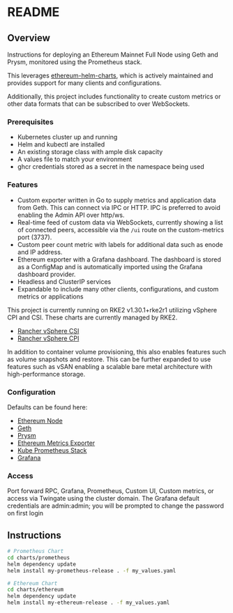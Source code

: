 # README

## Overview

Instructions for deploying an Ethereum Mainnet Full Node using Geth and Prysm, monitored using the Prometheus stack.

This leverages [ethereum-helm-charts](https://github.com/ethpandaops/ethereum-helm-charts), which is actively maintained and provides support for many clients and configurations.

Additionally, this project includes functionality to create custom metrics or other data formats that can be subscribed to over WebSockets.

### Prerequisites

- Kubernetes cluster up and running
- Helm and kubectl are installed
- An existing storage class with ample disk capacity
- A values file to match your environment
- ghcr credentials stored as a secret in the namespace being used

### Features

- Custom exporter written in Go to supply metrics and application data from Geth. This can connect via IPC or HTTP. IPC is preferred to avoid enabling the Admin API over http/ws.
- Real-time feed of custom data via WebSockets, currently showing a list of connected peers, accessible via the `/ui` route on the custom-metrics port (3737).
- Custom peer count metric with labels for additional data such as enode and IP address.
- Ethereum exporter with a Grafana dashboard. The dashboard is stored as a ConfigMap and is automatically imported using the Grafana dashboard provider.
- Headless and ClusterIP services
- Expandable to include many other clients, configurations, and custom metrics or applications

This project is currently running on RKE2 v1.30.1+rke2r1 utilizing vSphere CPI and CSI. These charts are currently managed by RKE2.

- [Rancher vSphere CSI](https://github.com/rancher/rke2-charts/blob/main/charts/rancher-vsphere-csi/rancher-vsphere-csi/3.1.2-rancher400/values.yaml)
- [Rancher vSphere CPI](https://github.com/rancher/rke2-charts/blob/main/charts/rancher-vsphere-cpi/rancher-vsphere-cpi/1.7.001/values.yaml)

In addition to container volume provisioning, this also enables features such as volume snapshots and restore. This can be further expanded to use features such as vSAN enabling a scalable bare metal architecture with high-performance storage.

### Configuration

Defaults can be found here:
- [Ethereum Node](https://github.com/ethpandaops/ethereum-helm-charts/blob/master/charts/ethereum-node/values.yaml)
- [Geth](https://github.com/ethpandaops/ethereum-helm-charts/blob/master/charts/geth/values.yaml)
- [Prysm](https://github.com/ethpandaops/ethereum-helm-charts/blob/master/charts/prysm/values.yaml)
- [Ethereum Metrics Exporter](https://github.com/ethpandaops/ethereum-helm-charts/blob/master/charts/ethereum-metrics-exporter/values.yaml)
- [Kube Prometheus Stack](https://github.com/prometheus-community/helm-charts/blob/main/charts/kube-prometheus-stack/values.yaml)
- [Grafana](https://github.com/grafana/helm-charts/blob/main/charts/grafana/values.yaml)

### Access

Port forward RPC, Grafana, Prometheus, Custom UI, Custom metrics, or access via Twingate using the cluster domain.
The Grafana default credentials are admin:admin; you will be prompted to change the password on first login

## Instructions

```sh
# Prometheus Chart
cd charts/prometheus
helm dependency update
helm install my-prometheus-release . -f my_values.yaml

# Ethereum Chart
cd charts/ethereum
helm dependency update
helm install my-ethereum-release . -f my_values.yaml
